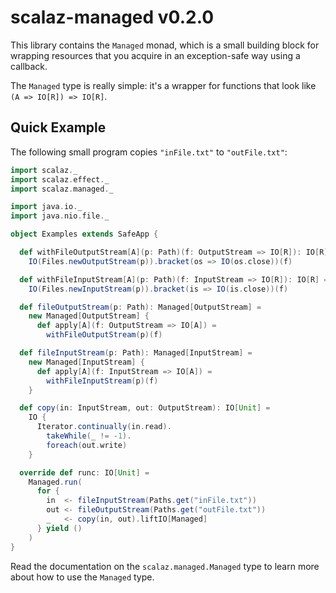 # scalaz-managed v0.2.0

This library contains the `Managed` monad, which is a small building block for
wrapping resources that you acquire in an exception-safe way using a callback.

The `Managed` type is really simple: it's a wrapper for functions that look
like `(A => IO[R]) => IO[R]`.

## Quick Example

The following small program copies `"inFile.txt"` to
`"outFile.txt"`:

```scala
import scalaz._
import scalaz.effect._
import scalaz.managed._

import java.io._
import java.nio.file._

object Examples extends SafeApp {

  def withFileOutputStream[A](p: Path)(f: OutputStream => IO[R]): IO[R] =
    IO(Files.newOutputStream(p)).bracket(os => IO(os.close))(f)

  def withFileInputStream[A](p: Path)(f: InputStream => IO[R]): IO[R] =
    IO(Files.newInputStream(p)).bracket(is => IO(is.close))(f)

  def fileOutputStream(p: Path): Managed[OutputStream] =
    new Managed[OutputStream] {
      def apply[A](f: OutputStream => IO[A]) =
        withFileOutputStream(p)(f)

  def fileInputStream(p: Path): Managed[InputStream] =
    new Managed[InputStream] {
      def apply[A](f: InputStream => IO[A]) =
        withFileInputStream(p)(f)
    }

  def copy(in: InputStream, out: OutputStream): IO[Unit] =
    IO {
      Iterator.continually(in.read).
        takeWhile(_ != -1).
        foreach(out.write)
    }

  override def runc: IO[Unit] =
    Managed.run(
      for {
        in  <- fileInputStream(Paths.get("inFile.txt"))
        out <- fileOutputStream(Paths.get("outFile.txt"))
        _   <- copy(in, out).liftIO[Managed]
      } yield ()
    )
}
```

Read the documentation on the `scalaz.managed.Managed` type to learn more about
how to use the `Managed` type.

